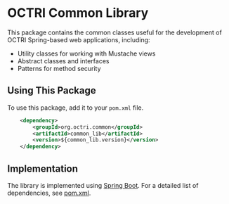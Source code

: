 # OCTRI Common Library

This package contains the common classes useful for the development of OCTRI Spring-based web applications, including:

* Utility classes for working with Mustache views
* Abstract classes and interfaces
* Patterns for method security


## Using This Package

To use this package, add it to your `pom.xml` file.

```xml
	<dependency>
		<groupId>org.octri.common</groupId>
		<artifactId>common_lib</artifactId>
		<version>${common_lib.version}</version>
	</dependency>
```

## Implementation

The library is implemented using [Spring Boot](https://spring.io/projects/spring-boot). For a detailed list of dependencies, see [pom.xml](./pom.xml).
